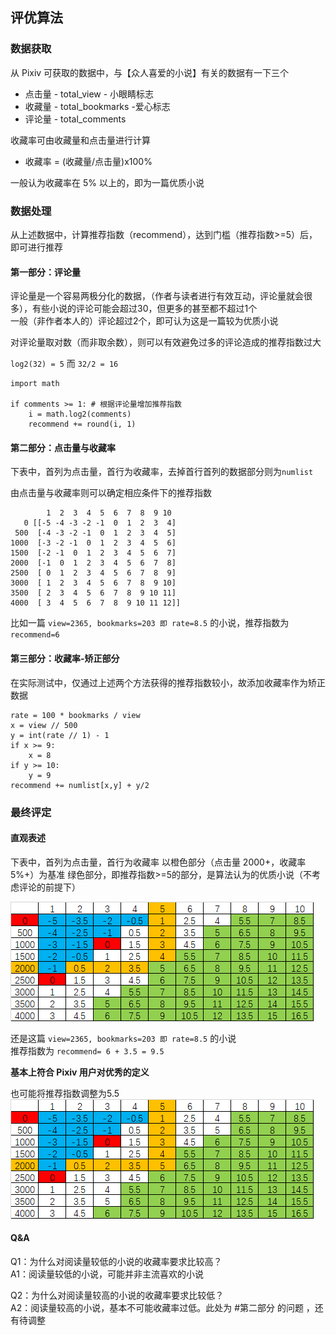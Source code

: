 ##  评优算法
### 数据获取

从 Pixiv 可获取的数据中，与【众人喜爱的小说】有关的数据有一下三个

-   点击量 -  total_view - 小眼睛标志
-   收藏量 -  total_bookmarks -爱心标志
-   评论量 -  total_comments  

收藏率可由收藏量和点击量进行计算

- 收藏率 =  (收藏量/点击量)x100%

一般认为收藏率在  5% 以上的，即为一篇优质小说

### 数据处理

从上述数据中，计算推荐指数（recommend），达到门槛（推荐指数>=5）后，即可进行推荐

#### 第一部分：评论量

评论量是一个容易两极分化的数据，（作者与读者进行有效互动，评论量就会很多），有些小说的评论可能会超过30，但更多的甚至都不超过1个  
一般（非作者本人的）评论超过2个，即可认为这是一篇较为优质小说

对评论量取对数（而非取余数），则可以有效避免过多的评论造成的推荐指数过大

`log2(32) = 5` 而 `32/2 = 16`
```
import math

if comments >= 1: # 根据评论量增加推荐指数
	i = math.log2(comments)
	recommend += round(i, 1)
```

#### 第二部分：点击量与收藏率

下表中，首列为点击量，首行为收藏率，去掉首行首列的数据部分则为`numlist`

由点击量与收藏率则可以确定相应条件下的推荐指数

```
        1  2  3  4  5  6  7  8  9 10 
   0 [[-5 -4 -3 -2 -1  0  1  2  3  4]
 500  [-4 -3 -2 -1  0  1  2  3  4  5]
1000  [-3 -2 -1  0  1  2  3  4  5  6]
1500  [-2 -1  0  1  2  3  4  5  6  7]
2000  [-1  0  1  2  3  4  5  6  7  8]
2500  [ 0  1  2  3  4  5  6  7  8  9]
3000  [ 1  2  3  4  5  6  7  8  9 10]
3500  [ 2  3  4  5  6  7  8  9 10 11]
4000  [ 3  4  5  6  7  8  9 10 11 12]]
```
比如一篇 ` view=2365, bookmarks=203 即 rate=8.5 ` 的小说，推荐指数为 ` recommend=6 `

#### 第三部分：收藏率-矫正部分

在实际测试中，仅通过上述两个方法获得的推荐指数较小，故添加收藏率作为矫正数据

```
rate = 100 * bookmarks / view
x = view // 500
y = int(rate // 1) - 1
if x >= 9:
	x = 8
if y >= 10:
	y = 9
recommend += numlist[x,y] + y/2
```

### 最终评定

#### 直观表述

下表中，首列为点击量，首行为收藏率
以橙色部分（点击量 2000+，收藏率5%+）为基准
绿色部分，即推荐指数>=5的部分，是算法认为的优质小说（不考虑评论的前提下）

![评定表1](https://raw.githubusercontent.com/DowneyRem/FurryNovels/main/TelegramBot/Recommend.png)

还是这篇 ` view=2365, bookmarks=203 即 rate=8.5 ` 的小说  
推荐指数为 ` recommend= 6 + 3.5 = 9.5 `  

**基本上符合 Pixiv 用户对优秀的定义**



也可能将推荐指数调整为5.5
![评定表2](https://raw.githubusercontent.com/DowneyRem/FurryNovels/main/TelegramBot/Recommend2.png)




#### Q&A

Q1：为什么对阅读量较低的小说的收藏率要求比较高？  
A1：阅读量较低的小说，可能并非主流喜欢的小说  

Q2：为什么对阅读量较高的小说的收藏率要求比较低？  
A2：阅读量较高的小说，基本不可能收藏率过低。此处为 #第二部分 的问题 ，还有待调整

 

